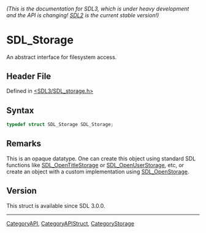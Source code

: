 ###### (This is the documentation for SDL3, which is under heavy development and the API is changing! [SDL2](https://wiki.libsdl.org/SDL2/) is the current stable version!)
# SDL_Storage

An abstract interface for filesystem access.

## Header File

Defined in [<SDL3/SDL_storage.h>](https://github.com/libsdl-org/SDL/blob/main/include/SDL3/SDL_storage.h)

## Syntax

```c
typedef struct SDL_Storage SDL_Storage;
```

## Remarks

This is an opaque datatype. One can create this object using standard SDL
functions like [SDL_OpenTitleStorage](SDL_OpenTitleStorage) or
[SDL_OpenUserStorage](SDL_OpenUserStorage), etc, or create an object with a
custom implementation using [SDL_OpenStorage](SDL_OpenStorage).

## Version

This struct is available since SDL 3.0.0.

----
[CategoryAPI](CategoryAPI), [CategoryAPIStruct](CategoryAPIStruct), [CategoryStorage](CategoryStorage)

